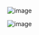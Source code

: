 ![image](https://user-images.githubusercontent.com/92885309/210253055-b277222c-94df-417c-a175-a8144230ba3f.png)

![image](https://user-images.githubusercontent.com/92885309/210794058-85bd673a-0e58-4d6a-bc62-f739f7d76f18.png)
